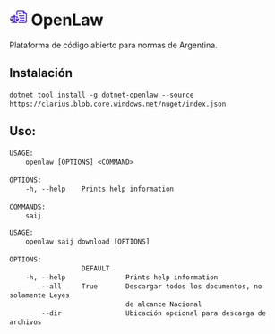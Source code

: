 ![Icon](assets/img/icon.png) OpenLaw
============

Plataforma de código abierto para normas de Argentina.

## Instalación

```
dotnet tool install -g dotnet-openlaw --source https://clarius.blob.core.windows.net/nuget/index.json
```

## Uso:

<!-- include src/dotnet-openlaw/help.md -->
```shell
USAGE:
    openlaw [OPTIONS] <COMMAND>

OPTIONS:
    -h, --help    Prints help information

COMMANDS:
    saij     
```

<!-- src/dotnet-openlaw/help.md -->

<!-- include src/dotnet-openlaw/saij-download.md -->
```shell
USAGE:
    openlaw saij download [OPTIONS]

OPTIONS:
                  DEFAULT                                                       
    -h, --help               Prints help information                            
        --all     True       Descargar todos los documentos, no solamente Leyes 
                             de alcance Nacional                                
        --dir                Ubicación opcional para descarga de archivos       
```

<!-- src/dotnet-openlaw/saij-download.md -->
